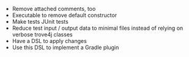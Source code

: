 * Remove attached comments, too
* Executable to remove default constructor
* Make tests JUnit tests
* Reduce test input / output data to minimal files instead of relying on
  verbose trove4j classes
* Have a DSL to apply changes
* Use this DSL to implement a Gradle plugin
